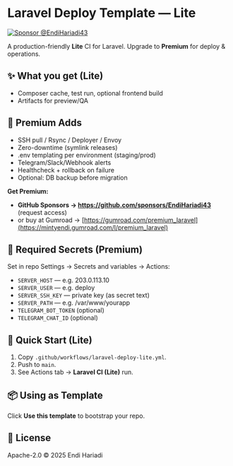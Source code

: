 # Laravel Deploy Template — Lite


[![Sponsor @EndiHariadi43](https://img.shields.io/badge/Sponsor-@EndiHariadi43-ff69b4?logo=github)](https://github.com/sponsors/EndiHariadi43)


A production-friendly **Lite** CI for Laravel. Upgrade to **Premium** for deploy & operations.


## ✨ What you get (Lite)
- Composer cache, test run, optional frontend build
- Artifacts for preview/QA


## 💎 Premium Adds
- SSH pull / Rsync / Deployer / Envoy
- Zero-downtime (symlink releases)
- .env templating per environment (staging/prod)
- Telegram/Slack/Webhook alerts
- Healthcheck + rollback on failure
- Optional: DB backup before migration


**Get Premium:**
- **GitHub Sponsors → https://github.com/sponsors/EndiHariadi43** (request access)
- or buy at Gumroad → [https://gumroad.com/premium_laravel](https://mintyendi.gumroad.com/l/premium_laravel)


## 🔐 Required Secrets (Premium)
Set in repo Settings → Secrets and variables → Actions:
- `SERVER_HOST` — e.g. 203.0.113.10
- `SERVER_USER` — e.g. deploy
- `SERVER_SSH_KEY` — private key (as secret text)
- `SERVER_PATH` — e.g. /var/www/yourapp
- `TELEGRAM_BOT_TOKEN` (optional)
- `TELEGRAM_CHAT_ID` (optional)


## 🚀 Quick Start (Lite)
1. Copy `.github/workflows/laravel-deploy-lite.yml`.
2. Push to `main`.
3. See Actions tab → **Laravel CI (Lite)** run.


## 📦 Using as Template
Click **Use this template** to bootstrap your repo.


## 📝 License
Apache-2.0 © 2025 Endi Hariadi
